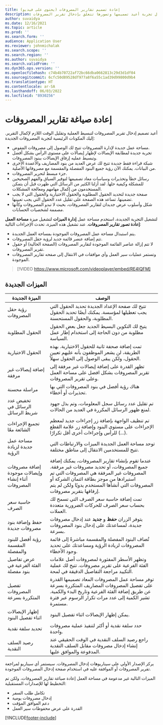 ```yaml
---
title: إعادة تصميم تقارير المصروفات (يحتوي على فيديو)
description: يشرح هذا المقال تجربة أعيد تصميمها وتصورها تتعلق بإدخال تقرير المصروفات.
author: suvaidya
ms.date: 12/16/2021
ms.topic: article
ms.prod: ''
ms.search.form: ''
audience: Application User
ms.reviewer: johnmichalak
ms.search.scope: ''
ms.search.region: ''
ms.author: suvaidya
ms.search.validFrom: ''
ms.dyn365.ops.version: ''
ms.openlocfilehash: c74b4b70722af72bc66dba0662813c29d3d1df04
ms.sourcegitcommit: 6cfc50d89528df977a8f6a55c1ad39d99800d9b4
ms.translationtype: HT
ms.contentlocale: ar-SA
ms.lasthandoff: 06/03/2022
ms.locfileid: "8930256"
---
```

# <a name="expense-reports-reimagined"></a>إعادة صياغة تقارير المصروفات

أعيد تصميم إدخال تقرير المصروفات لتبسيط العملية وتقليل الوقت اللازم لإكمال التقرير. إليك المكونات الرئيسية لتجربة المصروفات الجديدة:

- مساحة عمل جديدة لإدارة المصروفات تتيح لك الوصول إلى مصروفات المفوض.
- تجربة جديدة لمطابقة الإيصالات لإظهار إيصالات على مستوى الرأس بشكل أفضل وتبسيط عمليه إرفاق الإيصالات ببنود المصروفات.
- شبكة قراءة فقط جديدة تتيح لك عرض العديد من بنود المصاريف والأعمدة الأخرى من البيانات. يمكنك الآن رؤية جميع البنود المفصلة والمقسمة مع مصروفاتها الأصلية.
- جزء مبسط لتحرير المصروفات.
- رسائل خطأ وتحذيرات وسياسات معاد تصميمها لتوفير السياق والفهم الصحيحين للمشكلة وكيفية حلها. لقد أزلنا الكثير من الرسائل التي ظهرت قبل أن يتمكن المستخدمون من إكمال مهامهم ومعالجة المشكلات.
- صفحة جديدة لتحديد الحقول المطلوبة والحقول الاختيارية والحقول التي لا يجب تضمينها. تساعد هذه الصفحة على تقليل عدد الحقول التي يجب تعيينها.
- شكل وأسلوب عرض جديدان لتقارير المصروفات، بحيث لا تبدو المصروفات وكأنها مصممة لشخصيات الحسابات.

لتشغيل التجربة الجديدة، استخدم مساحة عمل **إدارة الميزات** لتشغيل ميزة **مساحة العمل إعادة تصور تقارير المصروفات**. عند تشغيل هذه الميزة، تحدث الإجراءات التالية:

- يتم استبدال مساحة عمل المصروفات الموجودة بمساحة العمل الجديدة.
- تتم إضافة عنصر قائمة جديد لرؤية حقل المصروفات.
- لا تتم إزالة عناصر القائمة الموجودة لتقارير المصروفات (الصفحة الحالية) أو حقول تقرير المصروفات.
- وتستمر عمليات سير العمل وأي موافقات في الانتقال إلى صفحه تقارير المصروفات الموجودة.

> [!VIDEO https://www.microsoft.com/videoplayer/embed/RE4IQFM]

## <a name="new-features"></a>الميزات الجديدة

| الميزة الجديدة | الوصف  |
|---|----|
| رؤية حقل المصروفات | تتيح لك صفحة الإعداد الجديدة تحديد الحقول التي يجب تعطيلها لمؤسسة. يمكنك أيضًا تحديد الحقول المطلوبة، والحقول المستحسنة. |
| الحقول المطلوبة | يتيح لك التكوين البسيط الجديد جعل بعض الحقول مطلوبة من دون الحاجة إلى استخدام إطار عمل السياسة. |
| الحقول الاختيارية | تمت إضافة صحفة ثانية للحقول الاختيارية. بهذه الطريقة، لن يشعر الموظفون بأنه عليهم تعيين الحقول، ولكن يبقى الوصول إلى الحقول سهلاً. |
| إضافة إيصالات غير مرفقة | تظهر القدرة على إضافة إيصالات غير مرفقة إلى تقرير المصروفات بشكل افضل على مساحة العمل وعلى تقرير المصروفات. |
| مراسلة محسنة | هناك رؤية أفضل في بنود المصروفات التي بها تحذيرات أو أخطاء. |
| تخفيض عدد الرسائل في شريط الرسائل| تم تقليل عدد رسائل سجل المعلومات، وتم بذل جهود لمنع ظهور الرسائل المكررة في العديد من الحالات. |
| تجميع الإجراءات الشائعة معًا | تم تنظيف الواجهة بإضافة زر إجراءات جديد لمعظم الإجراءات على مستوى البنود وإضافة زر علامة القطع (...) للرأس وإجراءات أخرى أقل تكرارًا. |
| مساحة عمل جديدة لزيادة الرؤية | توحد مساحة العمل الجديدة الميزات والارتباطات التي تتيح للمستخدمين الانتقال إلى مناطق مختلفة. |
| إضافة مصروفات وإيصالات موجودة أثناء إنشاء المصروفات | عندما تقوم بإنشاء تقارير المصروفات، يمكنك إضافة جميع المصروفات، أو تحديد مصروفات غير مرفقة. المصروفات غير المرفقة هي المصروفات التي تم استيرادها من موجز بطاقة ائتمان الشركة أو المصروفات التي أنشأها المستخدم يدويًا ولكن لم يتم إرفاقها بتقرير مصروفات.|
| حاسبة سعر الصرف | تمت إضافة حاسبة سعر الصرف التي تسمح لك بحساب سعر الصرف للحركات الضرورية متعددة العملات. |
| حفظ وإضافة بنود مصروفات جديدة | يتوفر الزران **حفظ** و **جديد** عند إدخال مصروفات جديدة، لمساعدتك على إدخال بنود المصروفات بسرعة. |
| رؤية أفضل للبنود المقسمة والمفصلة | تُضاف البنود المفصلة والمقسمة مباشرةً إلى قائمة المصروفات لزيادة الرؤية ومساعدتك على تحديد وجود الأخطاء. |
| عرض تفاصيل الفئة الفرعية في بنود مفصلة | وتظهر الأسطر المفثورة لمصروفات أصل علامات الفئة الفرعية على تقرير مصروفات. تتيح لك عملية التكييد مراجعة التفاصيل الدقيقة في لمحة.|
|تفصيل المصروفات المتكررة بسرعة | توفر مساحة عمل المصروفات المعاد تصميمها القدرة على تفصيل المصروفات المصاريف المتكررة بسرعة عن طريق إضافة الفئة الفرعية وتاريخ البدء والكمية. تشير الكمية إلى عدد مرات تكرار الرسوم عبر فترة مستمرة. |
| إظهار الإيصالات اثناء تفصيل البنود | يمكن إظهار الإيصالات اثناء تفصيل البنود. |
| تحديد سلفة نقدية | حدد سلفة نقدية أو أكثر لتنفيذ عملية مصروفات واحدة. |
| رصيد السلف النقدية | راجع رصيد السلف النقدية في الوقت الحقيقي عند إنشاء إدخال مصروفات مقابل السلف النقدية المدفوعة والموافق عليها. |

يركز الإصدار الأولي على سيناريوهات إدخال المصروفات. سيستمر أي سيناريو لمراجعة تقرير المصروفات أو الموافقة عليه في استخدام صفحة إدخال المصروفات الموجودة.


الميزات التالية غير مدعومة في مساحة العمل إعادة صياغة تقارير المصروفات، ولكن تم التخطيط لها للإصدارات المستقبلية: 

- تكامل طلب السفر
- إدخال مصروفات يومية
- دعم الموافق المؤقت
- القدرة على عرض محفوظات سير العمل


[!INCLUDE[footer-include](../includes/footer-banner.md)]
